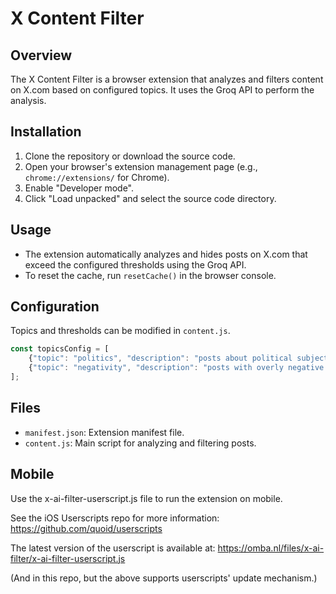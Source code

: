 # X Content Filter

## Overview

The X Content Filter is a browser extension that analyzes and filters content on X.com based on configured topics. It uses the Groq API to perform the analysis.

## Installation

1. Clone the repository or download the source code.
2. Open your browser's extension management page (e.g., `chrome://extensions/` for Chrome).
3. Enable "Developer mode".
4. Click "Load unpacked" and select the source code directory.

## Usage

- The extension automatically analyzes and hides posts on X.com that exceed the configured thresholds using the Groq API.
- To reset the cache, run `resetCache()` in the browser console.

## Configuration

Topics and thresholds can be modified in `content.js`.


```javascript
const topicsConfig = [
    {"topic": "politics", "description": "posts about political subjects", "threshold": 0.8},
    {"topic": "negativity", "description": "posts with overly negative sentiment", "threshold": 0.9}
];
```

## Files

- `manifest.json`: Extension manifest file.
- `content.js`: Main script for analyzing and filtering posts.

## Mobile

Use the x-ai-filter-userscript.js file to run the extension on mobile.

See the iOS Userscripts repo for more information:
https://github.com/quoid/userscripts

The latest version of the userscript is available at:
https://omba.nl/files/x-ai-filter/x-ai-filter-userscript.js

(And in this repo, but the above supports userscripts' update mechanism.)

